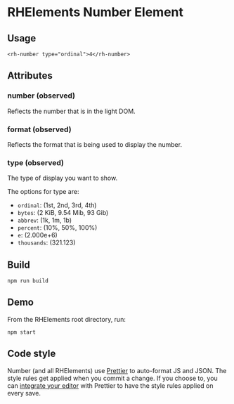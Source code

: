 # RHElements Number Element

## Usage

```
<rh-number type="ordinal">4</rh-number>
```

## Attributes

### number (observed)

Reflects the number that is in the light DOM.

### format (observed)

Reflects the format that is being used to display the number.

### type (observed)

The type of display you want to show.

The options for type are:
- `ordinal`: (1st, 2nd, 3rd, 4th)
- `bytes`: (2 KiB, 9.54 Mib, 93 Gib)
- `abbrev`: (1k, 1m, 1b)
- `percent`: (10%, 50%, 100%)
- `e`: (2.000e+6)
- `thousands`: (321.123)

## Build

    npm run build

## Demo

From the RHElements root directory, run:

    npm start

## Code style

Number (and all RHElements) use [Prettier][prettier] to auto-format JS and JSON.  The style rules get applied when you commit a change.  If you choose to, you can [integrate your editor][prettier-ed] with Prettier to have the style rules applied on every save.

[prettier]: https://github.com/prettier/prettier/
[prettier-ed]: https://github.com/prettier/prettier/#editor-integration
